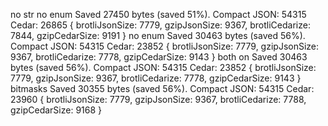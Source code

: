 no str no enum
      Saved 27450 bytes (saved 51%).
        Compact JSON: 54315
        Cedar: 26865
       {
        brotliJsonSize: 7779,
        gzipJsonSize: 9367,
        brotliCedarize: 7844,
        gzipCedarSize: 9191
      }
no enum
      Saved 30463 bytes (saved 56%).
        Compact JSON: 54315
        Cedar: 23852
       {
        brotliJsonSize: 7779,
        gzipJsonSize: 9367,
        brotliCedarize: 7778,
        gzipCedarSize: 9143
      }
both on
      Saved 30463 bytes (saved 56%).
        Compact JSON: 54315
        Cedar: 23852
       {
        brotliJsonSize: 7779,
        gzipJsonSize: 9367,
        brotliCedarize: 7778,
        gzipCedarSize: 9143
      }
bitmasks
      Saved 30355 bytes (saved 56%).
        Compact JSON: 54315
        Cedar: 23960
       {
        brotliJsonSize: 7779,
        gzipJsonSize: 9367,
        brotliCedarize: 7788,
        gzipCedarSize: 9168
      }
